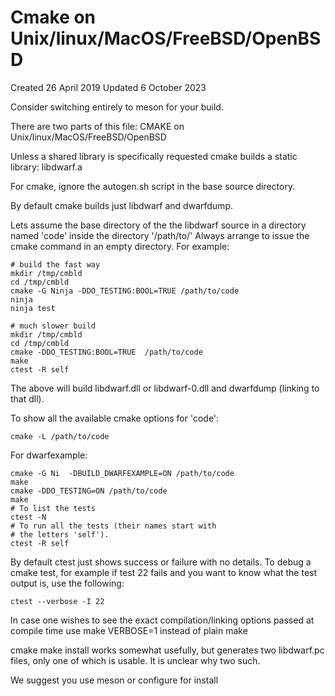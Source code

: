 # Cmake on Unix/linux/MacOS/FreeBSD/OpenBSD
Created 26 April 2019
Updated 6 October 2023

Consider switching entirely to meson for your build.

There are two parts of this file:
CMAKE on Unix/linux/MacOS/FreeBSD/OpenBSD

Unless a shared library is specifically requested
cmake builds a static library: libdwarf.a

For cmake, ignore the autogen.sh
script in the base source directory.

By default cmake builds just libdwarf and dwarfdump.

Lets assume the base directory of the the libdwarf source in a
directory named 'code' inside the directory '/path/to/' Always
arrange to issue the cmake command in an empty directory.
For example:

    # build the fast way
    mkdir /tmp/cmbld
    cd /tmp/cmbld
    cmake -G Ninja -DDO_TESTING:BOOL=TRUE /path/to/code
    ninja
    ninja test

    # much slower build
    mkdir /tmp/cmbld
    cd /tmp/cmbld
    cmake -DDO_TESTING:BOOL=TRUE  /path/to/code
    make
    ctest -R self

The above will build libdwarf.dll or libdwarf-0.dll 
and dwarfdump (linking to that dll). 

To show all the available cmake options for 'code':

    cmake -L /path/to/code

For dwarfexample:

    cmake -G Ni  -DBUILD_DWARFEXAMPLE=ON /path/to/code
    make
    cmake -DDO_TESTING=ON /path/to/code
    make
    # To list the tests
    ctest -N
    # To run all the tests (their names start with 
    # the letters 'self').
    ctest -R self

By default ctest just shows success or failure with no details.
To debug a cmake test, for example if test 22 fails and you
want to know what the test output is, use the following:

    ctest --verbose -I 22

In case one wishes to see the exact compilation/linking options
passed at compile time use
    make VERBOSE=1
instead of plain
    make

cmake make install works somewhat usefully, but
generates two libdwarf.pc files, only one of which
is usable. It is unclear why two such.

We suggest you use meson or configure for install

